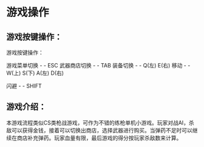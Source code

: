 # 游戏操作

## 游戏按键操作：

游戏按键操作：

 游戏菜单切换   - -        ESC
 武器商店切换   - -        TAB
 装备切换       - -        Q(左)     E(右)
 移动           - -        W(上)     S(下)    A(左)     D(右)

 闪避           - -        SHIFT

## 游戏介绍：      

本游戏流程类似CS类枪战游戏，可作为不错的练枪单机小游戏。玩家对战AI，杀敌可以获得金钱，接着可以切换出商店，选择武器进行购买。当弹药不足时可以继续在商店补充弹药。玩家血量有限，最后游戏的得分按玩家杀敌数来计算。 